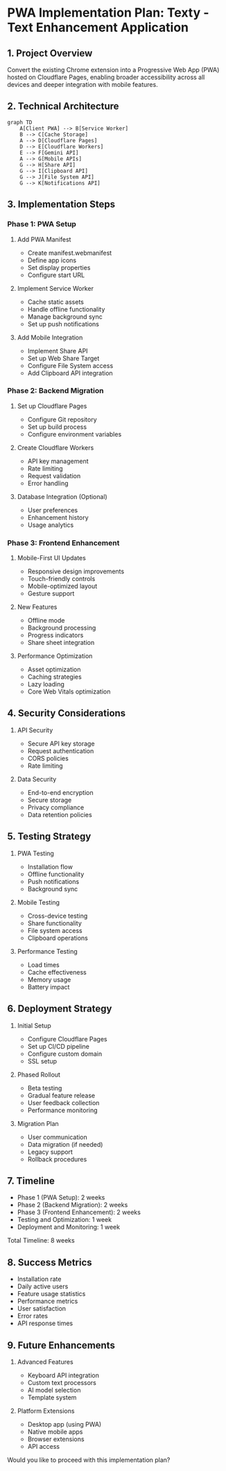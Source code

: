 # PWA Implementation Plan: Texty - Text Enhancement Application

## 1. Project Overview

Convert the existing Chrome extension into a Progressive Web App (PWA) hosted on Cloudflare Pages, enabling broader accessibility across all devices and deeper integration with mobile features.

## 2. Technical Architecture

```mermaid
graph TD
    A[Client PWA] --> B[Service Worker]
    B --> C[Cache Storage]
    A --> D[Cloudflare Pages]
    D --> E[Cloudflare Workers]
    E --> F[Gemini API]
    A --> G[Mobile APIs]
    G --> H[Share API]
    G --> I[Clipboard API]
    G --> J[File System API]
    G --> K[Notifications API]
```

## 3. Implementation Steps

### Phase 1: PWA Setup
1. Add PWA Manifest
   - Create manifest.webmanifest
   - Define app icons
   - Set display properties
   - Configure start URL

2. Implement Service Worker
   - Cache static assets
   - Handle offline functionality
   - Manage background sync
   - Set up push notifications

3. Add Mobile Integration
   - Implement Share API
   - Set up Web Share Target
   - Configure File System access
   - Add Clipboard API integration

### Phase 2: Backend Migration
1. Set up Cloudflare Pages
   - Configure Git repository
   - Set up build process
   - Configure environment variables

2. Create Cloudflare Workers
   - API key management
   - Rate limiting
   - Request validation
   - Error handling

3. Database Integration (Optional)
   - User preferences
   - Enhancement history
   - Usage analytics

### Phase 3: Frontend Enhancement
1. Mobile-First UI Updates
   - Responsive design improvements
   - Touch-friendly controls
   - Mobile-optimized layout
   - Gesture support

2. New Features
   - Offline mode
   - Background processing
   - Progress indicators
   - Share sheet integration

3. Performance Optimization
   - Asset optimization
   - Caching strategies
   - Lazy loading
   - Core Web Vitals optimization

## 4. Security Considerations

1. API Security
   - Secure API key storage
   - Request authentication
   - CORS policies
   - Rate limiting

2. Data Security
   - End-to-end encryption
   - Secure storage
   - Privacy compliance
   - Data retention policies

## 5. Testing Strategy

1. PWA Testing
   - Installation flow
   - Offline functionality
   - Push notifications
   - Background sync

2. Mobile Testing
   - Cross-device testing
   - Share functionality
   - File system access
   - Clipboard operations

3. Performance Testing
   - Load times
   - Cache effectiveness
   - Memory usage
   - Battery impact

## 6. Deployment Strategy

1. Initial Setup
   - Configure Cloudflare Pages
   - Set up CI/CD pipeline
   - Configure custom domain
   - SSL setup

2. Phased Rollout
   - Beta testing
   - Gradual feature release
   - User feedback collection
   - Performance monitoring

3. Migration Plan
   - User communication
   - Data migration (if needed)
   - Legacy support
   - Rollback procedures

## 7. Timeline

- Phase 1 (PWA Setup): 2 weeks
- Phase 2 (Backend Migration): 2 weeks
- Phase 3 (Frontend Enhancement): 2 weeks
- Testing and Optimization: 1 week
- Deployment and Monitoring: 1 week

Total Timeline: 8 weeks

## 8. Success Metrics

- Installation rate
- Daily active users
- Feature usage statistics
- Performance metrics
- User satisfaction
- Error rates
- API response times

## 9. Future Enhancements

1. Advanced Features
   - Keyboard API integration
   - Custom text processors
   - AI model selection
   - Template system

2. Platform Extensions
   - Desktop app (using PWA)
   - Native mobile apps
   - Browser extensions
   - API access

Would you like to proceed with this implementation plan?